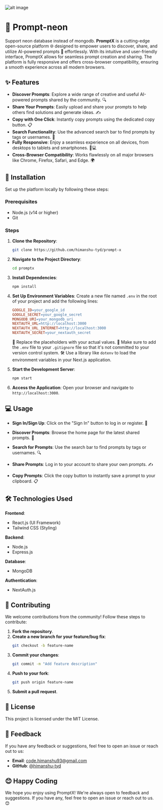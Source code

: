 ![alt image](./public/assets/images/prompt-x.png) 
 
 # 🌟 Prompt-neon

<div>
 Support neon database instead of mongodb.
<b>PromptX</b> is a cutting-edge open-source platform 🌐 designed to empower users to discover, share, and utilize AI-powered prompts 🤖 effortlessly. With its intuitive and user-friendly interface, PromptX allows for seamless prompt creation and sharing. The platform is fully responsive and offers cross-browser compatibility, ensuring a smooth experience across all modern browsers.
</div>

## ✨ Features

- **Discover Prompts**: Explore a wide range of creative and useful AI-powered prompts shared by the community. 🔍
- **Share Your Prompts**: Easily upload and share your prompts to help others find solutions and generate ideas. ✍️
- **Copy with One Click**: Instantly copy prompts using the dedicated copy button. 📋
- **Search Functionality**: Use the advanced search bar to find prompts by tags or usernames. 🔎
- **Fully Responsive**: Enjoy a seamless experience on all devices, from desktops to tablets and smartphones. 📱💻
- **Cross-Browser Compatibility**: Works flawlessly on all major browsers like Chrome, Firefox, Safari, and Edge. 🌍

## 🚀 Installation

Set up the platform locally by following these steps:

### Prerequisites

- Node.js (v14 or higher)
- Git


### Steps

1. **Clone the Repository**:
   ```bash
   git clone https://github.com/himanshu-tyd/prompt-x
   ```

2. **Navigate to the Project Directory**:
   ```bash
   cd promptx
   ```

3. **Install Dependencies**:
   ```bash
   npm install
   ```

4. **Set Up Environment Variables**:
   Create a new file named `.env` in the root of your project and add the following lines:
   ```makefile
   GOOGLE_ID=your_google_id
   GOOGLE_SECRET=your_google_secret
   MONGODB_URI=your_mongodb_uri
   NEXTAUTH_URL=http://localhost:3000
   NEXTAUTH_URL_INTERNET=http://localhost:3000
   NEXTAUTH_SECRET=your_nextauth_secret
   ```
   🔄 Replace the placeholders with your actual values. 📂 Make sure to add the `.env` file to your `.gitignore` file so that it's not committed to your version control system. 🛠️ Use a library like `dotenv` to load the environment variables in your Next.js application.

5. **Start the Development Server**:
   ```bash
   npm start
   ```

6. **Access the Application**:
   Open your browser and navigate to `http://localhost:3000`.

## 💻 Usage

- **Sign In/Sign Up**:
  Click on the "Sign In" button to log in or register. 🔑

- **Discover Prompts**:
  Browse the home page for the latest shared prompts. 🌟

- **Search for Prompts**:
  Use the search bar to find prompts by tags or usernames. 🔍

- **Share Prompts**:
  Log in to your account to share your own prompts. ✍️

- **Copy Prompts**:
  Click the copy button to instantly save a prompt to your clipboard. 📋

## 🛠 Technologies Used

**Frontend**:
- React.js (UI Framework)
- Tailwind CSS (Styling)

**Backend**:
- Node.js
- Express.js

**Database**:
- MongoDB

**Authentication**:
- NextAuth.js

## 🤝 Contributing

We welcome contributions from the community! Follow these steps to contribute:

1. **Fork the repository**.
2. **Create a new branch for your feature/bug fix**:
   ```bash
   git checkout -b feature-name
   ```
3. **Commit your changes**:
   ```bash
   git commit -m "Add feature description"
   ```
4. **Push to your fork**:
   ```bash
   git push origin feature-name
   ```
5. **Submit a pull request**.

## 📜 License

This project is licensed under the MIT License.


## 💬 Feedback

If you have any feedback or suggestions, feel free to open an issue or reach out to us:

- **Email**: code.himanshu93@gmail.com
- **GitHub**: [@himanshu-tyd](https://github.com/himanshu-tyd)

## 😊 Happy Coding

We hope you enjoy using PromptX! We're always open to feedback and suggestions. If you have any, feel free to open an issue or reach out to us. 😊

